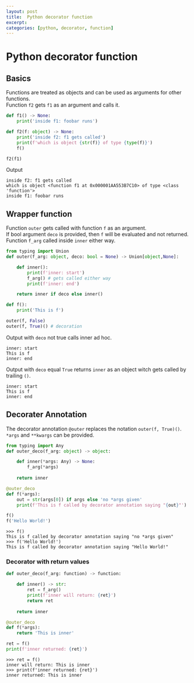 ```yaml
---
layout: post
title:  Python decorator function
excerpt: 
categories: [python, decorator, function]
---
```


# Python decorator function

## Basics

Functions are treated as objects and can be used as arguments for other functions.  
Function `f2` gets `f1` as an argument and calls it.

```python
def f1() -> None:
    print('inside f1: foobar runs')

def f2(f: object) -> None:
    print('inside f2: f1 gets called')
    print(f'which is object {str(f)} of type {type(f)}')
    f()

f2(f1)
```

Output

```
inside f2: f1 gets called
which is object <function f1 at 0x000001AA553B7C10> of type <class 'function'>
inside f1: foobar runs
```

## Wrapper function

Function `outer` gets called with function `f` as an argument.  
If bool argument `deco` is provided, then `f` will be evaluated and not returned.
Function `f_arg`  called inside `inner` either way. 

```python
from typing import Union
def outer(f_arg: object, deco: bool = None) -> Union[object,None]:

    def inner():
        print(f'inner: start')
        f_arg() # gets called either way
        print(f'inner: end')

    return inner if deco else inner()

def f():
    print('This is f')

outer(f, False)
outer(f, True)() # decoration
```

Output with `deco` not true calls inner ad hoc.

```
inner: start
This is f
inner: end
```

Output with `deco` equal `True` returns `inner` as an object witch gets called by trailing `()`.

```
inner: start
This is f
inner: end
```

## Decorater Annotation

The decorator annotation `@outer` replaces the notation `outer(f, True)()`.  
`*args` and `**kwargs` can be provided.

```python
from typing import Any
def outer_deco(f_arg: object) -> object:

    def inner(*args: Any) -> None:
        f_arg(*args)
    
    return inner

@outer_deco
def f(*args):
    out = str(args[0]) if args else 'no *args given'
    print(f'This is f called by decorator annotation saying "{out}"')

f()
f('Hello World!')
```

```
>>> f()
This is f called by decorator annotation saying "no *args given"
>>> f('Hello World!')
This is f called by decorator annotation saying "Hello World!"
```

### Decorator with return values

```python
def outer_deco(f_arg: function) -> function:

    def inner() -> str:
        ret = f_arg()
        print(f'inner will return: {ret}')
        return ret
    
    return inner

@outer_deco
def f(*args):
    return 'This is inner'

ret = f()
print(f'inner returned: {ret}')
```

```
>>> ret = f()
inner will return: This is inner
>>> print(f'inner returned: {ret}')
inner returned: This is inner
```